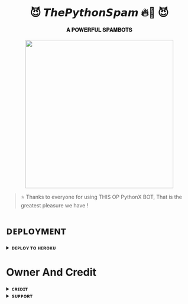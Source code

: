 <h1 align="center"><b>😈 𝙏𝙝𝙚𝙋𝙮𝙩𝙝𝙤𝙣𝙎𝙥𝙖𝙢 🔥💫 😈</b></h1>

<h4 align="center"> 𝐀 𝐏𝐎𝐖𝐄𝐑𝐅𝐔𝐋 𝐒𝐏𝐀𝐌𝐁𝐎𝐓𝐒</h4>

<p align="center"><a href="https://t.me/ALLENite_X"><img src="https://te.legra.ph/file/57ef20b6463f2596e9b21.jpg" width="400"></a></p>


> ⭐️ Thanks to everyone for using THIS OP PythonX BOT, That is the greatest pleasure we have !
    

# ᴅᴇᴘʟᴏʏᴍᴇɴᴛ


<details>
<summary><b>ᴅᴇᴘʟᴏʏ ᴛᴏ ʜᴇʀᴏᴋᴜ</b></summary>
<br>

[![Deploy](https://www.herokucdn.com/deploy/button.svg)](https://dashboard.heroku.com/new?template=https://github.com/Boombam1111/ThePythonSpam)
  
</details>


# Owner And Credit


<details>
<summary><b>ᴄʀᴇᴅɪᴛ</b></summary>
<br>

</details>

<details>
<summary><b>sᴜᴘᴘᴏʀᴛ</b></summary>
<br>

# ꜱᴜᴘᴘᴏʀᴛ ✨
<a href="https://t.me/MKxHACKER"><img src="https://img.shields.io/badge/Join-Telegram%20Channel-red.svg?logo=Telegram"></a>

</details>

